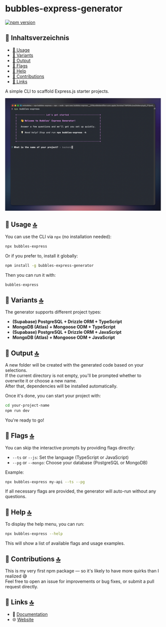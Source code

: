 # bubbles-express-generator

[![npm version](https://badge.fury.io/js/bubbles-express-generator.svg)](https://www.npmjs.com/package/bubbles-express-generator)

## 📜 Inhaltsverzeichnis

- [🔧 Usage](#🔧-usage-🔝)
- [🧪 Variants](#🧪-variants-🔝)
- [📁 Output](#📁-output-🔝)
- [🏁 Flags](#🏁-flags-🔝)
- [📖 Help](#📖-help-🔝)
- [🤝 Contributions](#🤝-contributions-🔝)
- [🔗 Links](#🔗-links-🔝)

A simple CLI to scaffold Express.js starter projects.

![bubbles-express](bubbles-express.png)

## 🔧 Usage [🔝](#📜-inhaltsverzeichnis)

You can use the CLI via `npx` (no installation needed):

```bash
npx bubbles-express
```

Or if you prefer to, install it globally:

```bash
npm install -g bubbles-express-generator
```

Then you can run it with:

```bash
bubbles-express
```

## 🧪 Variants [🔝](#📜-inhaltsverzeichnis)

The generator supports different project types:

- **(Supabase) PostgreSQL + Drizzle ORM + TypeScript**
- **MongoDB (Atlas) + Mongoose ODM + TypeScript**
- **(Supabase) PostgreSQL + Drizzle ORM + JavaScript**
- **MongoDB (Atlas) + Mongoose ODM + JavaScript**

## 📁 Output [🔝](#📜-inhaltsverzeichnis)

A new folder will be created with the generated code based on your selections.  
If the current directory is not empty, you'll be prompted whether to overwrite it or choose a new name.  
After that, dependencies will be installed automatically.

Once it's done, you can start your project with:

```bash
cd your-project-name
npm run dev
```

You're ready to go!

## 🏁 Flags [🔝](#📜-inhaltsverzeichnis)

You can skip the interactive prompts by providing flags directly:

- `--ts` or `--js`: Set the language (TypeScript or JavaScript)
- `--pg` or `--mongo`: Choose your database (PostgreSQL or MongoDB)

Example:

```bash
npx bubbles-express my-api --ts --pg
```

If all necessary flags are provided, the generator will auto-run without any questions.

## 📖 Help [🔝](#📜-inhaltsverzeichnis)

To display the help menu, you can run:

```bash
npx bubbles-express --help
```

This will show a list of available flags and usage examples.

## 🤝 Contributions [🔝](#📜-inhaltsverzeichnis)

This is my very first npm package — so it's likely to have more quirks than I realized 😅  
Feel free to open an issue for improvements or bug fixes, or submit a pull request directly.

## 🔗 Links [🔝](#📜-inhaltsverzeichnis)

- 📄 [Documentation](https://github.com/mrbubbles-src/bubbles-express-generator)
- 🌐 [Website](https://github.com/mrbubbles-src/bubbles-express-generator)
